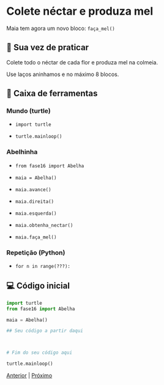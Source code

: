 # Colete néctar e produza mel

Maia tem agora um novo bloco: `faça_mel()`

## 🐝 Sua vez de praticar

Colete todo o néctar de cada flor e produza mel na colmeia.

Use laços aninhamos e no máximo 8 blocos.

## 🧰 Caixa de ferramentas

### Mundo (turtle)

- `import turtle`

- `turtle.mainloop()`

### Abelhinha

- `from fase16 import Abelha`

- `maia = Abelha()`

- `maia.avance()`

- `maia.direita()`

- `maia.esquerda()`

- `maia.obtenha_nectar()`

- `maia.faça_mel()`

### Repetição (Python)

- `for n in range(???):`


## 💻 Código inicial

```python
import turtle
from fase16 import Abelha

maia = Abelha()

## Seu código a partir daqui



# Fim do seu código aqui

turtle.mainloop()

```

[Anterior](../fase15/README.md) | [Próximo](../fase16/README.md)